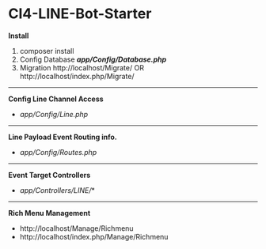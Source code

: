 # CI4-LINE-Bot-Starter

**Install**
  1. composer install
  2. Config Database ***app/Config/Database.php***
  3. Migration http://localhost/Migrate/ OR http://localhost/index.php/Migrate/
  
***
**Config Line Channel Access**
  * *app/Config/Line.php*
  
***
**Line Payload Event Routing info.**
   * *app/Config/Routes.php*
   
***
**Event Target Controllers**
   * *app/Controllers/LINE/**
   
***
**Rich Menu Management**
   * http://localhost/Manage/Richmenu
   * http://localhost/index.php/Manage/Richmenu
  
